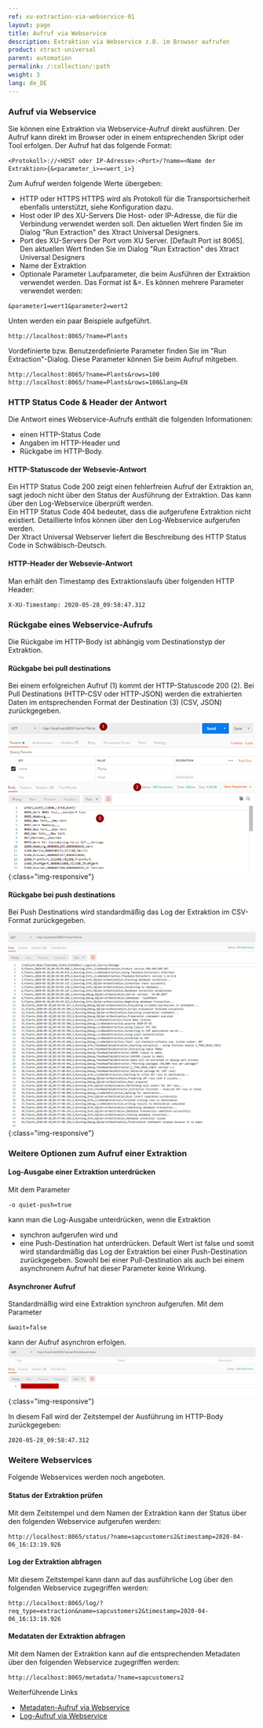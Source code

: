 ```yaml
---
ref: xu-extraction-via-webservice-01
layout: page
title: Aufruf via Webservice
description: Extraktion via Webservice z.B. im Browser aufrufen
product: xtract-universal
parent: automation
permalink: /:collection/:path
weight: 3
lang: de_DE
---
```



### Aufruf via Webservice
Sie können eine Extraktion via Webservice-Aufruf direkt ausführen. Der Aufruf kann direkt im Browser oder in einem entsprechenden Skript oder Tool erfolgen. Der Aufruf hat das folgende Format:

```
<Protokoll>://<HOST oder IP-Adresse>:<Port>/?name=<Name der Extraktion>{&<parameter_i>=<wert_i>}
```

Zum Aufruf werden folgende Werte übergeben: 
- HTTP oder HTTPS
HTTPS wird als Protokoll für die Transportsicherheit ebenfalls unterstützt, siehe Konfiguration dazu. 
- Host oder IP des XU-Servers
 Die Host- oder IP-Adresse, die für die Verbindung verwendet werden soll. Den aktuellen Wert finden Sie im Dialog "Run Extraction" des Xtract Universal Designers.
- Port des XU-Servers
Der Port vom XU Server. [Default Port ist 8065]. Den aktuellen Wert finden Sie im Dialog "Run Extraction" des Xtract Universal Designers
- Name der Extraktion
- Optionale Parameter
Laufparameter, die beim Ausführen der Extraktion verwendet werden.
Das Format ist &<parameter>=<wert>. Es können mehrere Parameter verwendet werden: 
```
&parameter1=wert1&parameter2=wert2  
```

Unten werden ein paar Beispiele aufgeführt.

```
http://localhost:8065/?name=Plants
```

Vordefinierte bzw. Benutzerdefinierte Parameter finden Sie im "Run Extraction"-Dialog. Diese Parameter können Sie beim Aufruf mitgeben.
```
http://localhost:8065/?name=Plants&rows=100
http://localhost:8065/?name=Plants&rows=100&lang=EN
```

### HTTP Status Code & Header der Antwort
Die Antwort eines Webservice-Aufrufs enthält die folgenden Informationen:
- einen HTTP-Status Code 
- Angaben im HTTP-Header und 
- Rückgabe im HTTP-Body. 


#### HTTP-Statuscode der Websevie-Antwort
Ein HTTP Status Code 200 zeigt einen fehlerfreien Aufruf der Extraktion an, sagt jedoch nicht über den Status der Ausführung der Extraktion. Das kann über den Log-Webservice überprüft werden.<br>
Ein HTTP Status Code 404 bedeutet, dass die aufgerufene Extraktion nicht existiert. Detaillierte Infos können über den Log-Webservice aufgerufen werden.<br>
Der Xtract Universal Webserver liefert die Beschreibung des HTTP Status Code in Schwäbisch-Deutsch.

#### HTTP-Header der Websevie-Antwort
Man erhält den Timestamp des Extraktionslaufs über folgenden HTTP Header:
```
X-XU-Timestamp: 2020-05-28_09:58:47.312
```

### Rückgabe eines Webservice-Aufrufs
Die Rückgabe im HTTP-Body ist abhängig vom Destinationstyp der Extraktion. 

#### Rückgabe bei pull destinations
Bei einem erfolgreichen Aufruf (1) kommt der HTTP-Statuscode 200 (2).
Bei Pull Destinations (HTTP-CSV oder HTTP-JSON) werden die extrahierten Daten im entsprechenden Format der Destination (3) (CSV, JSON) zurückgegeben.

![Webservice Call pull](/img/content/xu/automation/webservice/xu_call_webservice_csv.png){:class="img-responsive"}

#### Rückgabe bei push destinations
Bei Push Destinations wird standardmäßig das Log der Extraktion im CSV-Format zurückgegeben. 

![Webservice Call push](/img/content/xu/automation/webservice/xu_call_webservice_push_sql.png){:class="img-responsive"}

### Weitere Optionen zum Aufruf einer Extraktion
#### Log-Ausgabe einer Extraktion unterdrücken 
Mit dem Parameter 
```
-o quiet-push=true 
```
kann man die Log-Ausgabe unterdrücken, wenn die Extraktion  
- synchron aufgerufen wird und  
- eine Push-Destination hat 
unterdrücken. Default Wert ist false und somit wird standardmäßig das Log der Extraktion bei einer Push-Destination zurückgegeben. Sowohl bei einer Pull-Destination als auch bei einem asynchronem Aufruf hat dieser Parameter keine Wirkung.

#### Asynchroner Aufruf
Standardmäßig wird eine Extraktion synchron aufgerufen. Mit dem Parameter
```
&wait=false 
```
kann der Aufruf asynchron erfolgen.
![Webservice Call async](/img/content/xu/automation/webservice/xu_call_webservice_push_asynch.png){:class="img-responsive"}

In diesem Fall wird der Zeitstempel der Ausführung im HTTP-Body zurückgegeben:
```
2020-05-28_09:58:47.312
```

### Weitere Webservices 
Folgende Webservices werden noch angeboten.

#### Status der Extraktion prüfen
Mit dem Zeitstempel und dem Namen der Extraktion kann der Status über den folgenden Webservice aufgerufen werden:
```
http://localhost:8065/status/?name=sapcustomers2&timestamp=2020-04-06_16:13:19.926 
```

#### Log der Extraktion abfragen 

Mit diesem Zeitstempel kann dann auf das ausführliche Log über den folgenden Webservice zugegriffen werden: 
```
http://localhost:8065/log/?req_type=extraction&name=sapcustomers2&timestamp=2020-04-06_16:13:19.926 
```

#### Medataten der Extraktion abfragen 

Mit dem Namen der Extraktion kann auf die entsprechenden Metadaten über den folgenden Webservice zugegriffen werden: 
```
http://localhost:8065/metadata/?name=sapcustomers2 
```

Weiterführende Links
- [Metadaten-Aufruf via Webservice](../fortgeschrittene-techniken/metadaten-zugriff-ueber-http)
- [Log-Aufruf via Webservice](../logging/log-zugriff-ueber-http)
